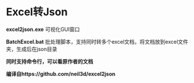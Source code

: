 # **Excel转Json**

**excel2json.exe** 可视化GUI窗口

**BatchExcel.bat** 批处理脚本，支持同时转多个excel文档，将文档放到excel文件夹，生成后在json目录





**同时支持命令行，可以看原作者的文档**

**编译自https://github.com/neil3d/excel2json**

